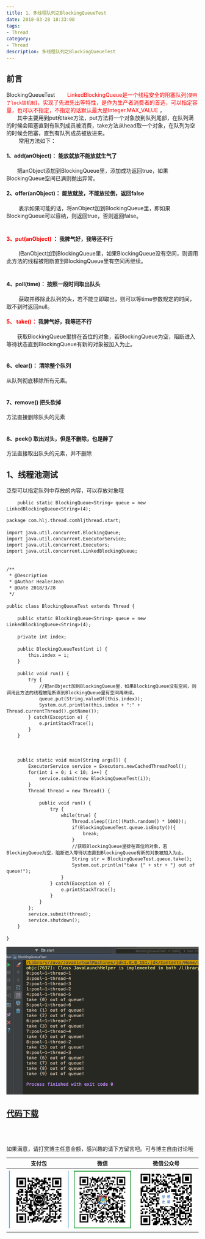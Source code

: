 ```yaml
---
title: 1、多线程队列之BlockingQueueTest
date: 2018-03-28 18:33:00
tags: 
- Thread
category: 
- Thread
description: 多线程队列之BlockingQueueTest
---
```

<!-- image url 
https://raw.githubusercontent.com/HealerJean/HealerJean.github.io/master/blogImages
　　首行缩进
<font color="red">  </font>
-->

## 前言

BlockingQueueTest
<font color="red"> 
　　LinkedBlockingQueue是一个线程安全的阻塞队列(`使用了lock锁机制`)，实现了先进先出等特性，是作为生产者消费者的首选，可以指定容量，也可以不指定，不指定的话默认最大是Integer.MAX_VALUE </font>
，<br/>
　　其中主要用到put和take方法，put方法将一个对象放到队列尾部，在队列满的时候会阻塞直到有队列成员被消费，take方法从head取一个对象，在队列为空的时候会阻塞，直到有队列成员被放进来。<br/>
　　
常用方法如下：<br/>
    

#### 1、add(anObject)： 能放就放不能放就生气了

　　把anObject添加到BlockingQueue里，添加成功返回true，如果BlockingQueue空间已满则抛出异常。<br/>

#### 2、offer(anObject)： 能放就放，不能放拉倒，返回false
 　　表示如果可能的话，将anObject加到BlockingQueue里，即如果BlockingQueue可以容纳，则返回true，否则返回false。<br/>
　　
#### <font color="red"> 3、put(anObject) </font>： 我脾气好，我等还不行
 　　把anObject加到BlockingQueue里，如果BlockingQueue没有空间，则调用此方法的线程被阻断直到BlockingQueue里有空间再继续。<br/>
　
#### 4、poll(time)： 按照一段时间取出队头
 　　获取并移除此队列的头，若不能立即取出，则可以等time参数规定的时间，取不到时返回null。

#### <font color="red">5、 take()：</font> 我脾气好，我等还不行 　　
　　获取BlockingQueue里排在首位的对象，若BlockingQueue为空，阻断进入等待状态直到BlockingQueue有新的对象被加入为止。<br/> 
#### 6、clear()： 清除整个队列 
从队列彻底移除所有元素。<br/> 
#### 7、remove()  把头砍掉

方法直接删除队头的元素<br/> 
#### 8、peek() 取出对头，但是不删除，也是醉了

方法直接取出队头的元素，并不删除<br/>

## 1、线程池测试

泛型可以指定队列中存放的内容，可以存放对象哦

```
    public static BlockingQueue<String> queue = new LinkedBlockingQueue<String>(4);

```

```
package com.hlj.thread.comhljthread.start;

import java.util.concurrent.BlockingQueue;
import java.util.concurrent.ExecutorService;
import java.util.concurrent.Executors;
import java.util.concurrent.LinkedBlockingQueue;


/**
 * @Description
 * @Author HealerJean
 * @Date 2018/3/28
 */

public class BlockingQueueTest extends Thread {

    public static BlockingQueue<String> queue = new LinkedBlockingQueue<String>(4);

    private int index;

    public BlockingQueueTest(int i) {
        this.index = i;
    }

    public void run() {
        try {
            //把anObject加到BlockingQueue里，如果BlockingQueue没有空间，则调用此方法的线程被阻断直到BlockingQueue里有空间再继续。
            queue.put(String.valueOf(this.index));
            System.out.println(this.index + ":" + Thread.currentThread().getName());
        } catch(Exception e) {
            e.printStackTrace();
        }
    }



    public static void main(String args[]) {
        ExecutorService service = Executors.newCachedThreadPool();
        for(int i = 0; i < 10; i++) {
            service.submit(new BlockingQueueTest(i));
        }
        Thread thread = new Thread() {

            public void run() {
                try {
                    while(true) {
                        Thread.sleep((int)(Math.random() * 1000));
                        if(BlockingQueueTest.queue.isEmpty()){
                            break;
                        }
                        //获取BlockingQueue里排在首位的对象，若BlockingQueue为空，阻断进入等待状态直到BlockingQueue有新的对象被加入为止。
                        String str = BlockingQueueTest.queue.take();
                        System.out.println("take {" + str + "} out of queue!");
                    }
                } catch(Exception e) {
                    e.printStackTrace();
                }
            }
        };
        service.submit(thread);
        service.shutdown();
    }

}

```

![WX20180328-175518](https://raw.githubusercontent.com/HealerJean/HealerJean.github.io/master/blogImages/WX20180328-175518.png)


## [代码下载](https://gitee.com/HealerJean/CodeDownLoad/raw/master/2018_03_28_1_%E5%A4%9A%E7%BA%BF%E7%A8%8B%E9%98%9F%E5%88%97%E4%B9%8BBlockingQueueTest/com-hlj-thread.zip)

<br/><br/><br/>
如果满意，请打赏博主任意金额，感兴趣的请下方留言吧。可与博主自由讨论哦

|支付包 | 微信|微信公众号|
|:-------:|:-------:|:------:|
|![支付宝](https://raw.githubusercontent.com/HealerJean/HealerJean.github.io/master/assets/img/tctip/alpay.jpg) | ![微信](https://raw.githubusercontent.com/HealerJean/HealerJean.github.io/master/assets/img/tctip/weixin.jpg)|![微信公众号](https://raw.githubusercontent.com/HealerJean/HealerJean.github.io/master/assets/img/my/qrcode_for_gh_a23c07a2da9e_258.jpg)|




<!-- Gitalk 评论 start  -->

<link rel="stylesheet" href="https://unpkg.com/gitalk/dist/gitalk.css">
<script src="https://unpkg.com/gitalk@latest/dist/gitalk.min.js"></script> 
<div id="gitalk-container"></div>    
 <script type="text/javascript">
    var gitalk = new Gitalk({
		clientID: `1d164cd85549874d0e3a`,
		clientSecret: `527c3d223d1e6608953e835b547061037d140355`,
		repo: `HealerJean.github.io`,
		owner: 'HealerJean',
		admin: ['HealerJean'],
		id: '1fk9yXknLkdU4c7I',
    });
    gitalk.render('gitalk-container');
</script> 

<!-- Gitalk end -->

